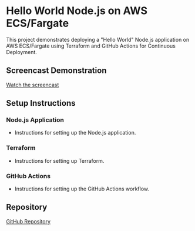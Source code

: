 # Hello World Node.js on AWS ECS/Fargate

This project demonstrates deploying a "Hello World" Node.js application on AWS ECS/Fargate using Terraform and GitHub Actions for Continuous Deployment.

## Screencast Demonstration

[Watch the screencast](https://youtu.be/0XV2neZ26pw)

## Setup Instructions

### Node.js Application

- Instructions for setting up the Node.js application.

### Terraform

- Instructions for setting up Terraform.

### GitHub Actions

- Instructions for setting up the GitHub Actions workflow.

## Repository

[GitHub Repository]()
